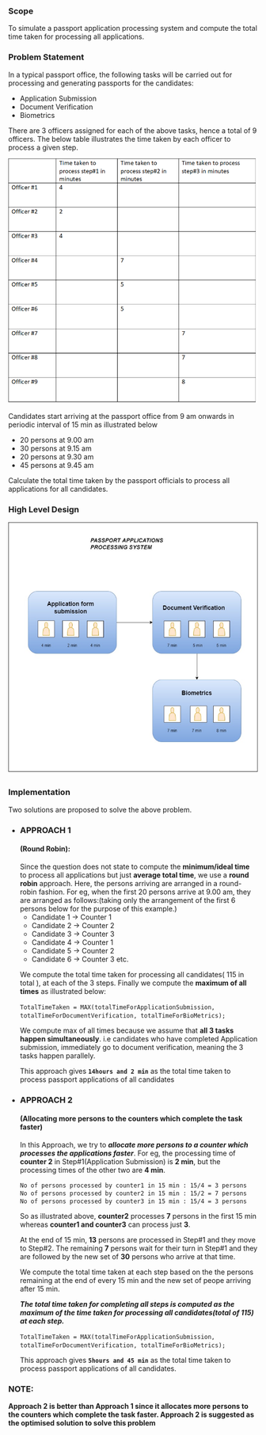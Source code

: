 <h3>Scope</h3>
To simulate a passport application processing system and compute the total time taken for processing all applications.

<h3>Problem Statement</h3>
In a typical passport office, the following tasks will be carried out for processing and generating passports for the candidates:

* Application Submission
* Document Verification
* Biometrics

There are 3 officers assigned for each of the above tasks, hence a total of 9 officers. The below table illustrates the time taken by each officer to process a given step.

![](https://github.com/aish1910/PassportProcessingSystem/blob/master/src/images/Input.png)

Candidates start arriving at the passport office from 9 am onwards in periodic interval of 15 min as illustrated below

* 20 persons at 9.00 am
* 30 persons at 9.15 am
* 20 persons at 9.30 am
* 45 persons at 9.45 am

Calculate the total time taken by the passport officials to process all applications for all candidates.

<h3>High Level Design</h3>

![](https://github.com/aish1910/PassportProcessingSystem/blob/master/src/images/PassportApplicationSystem-Architecture.jpg)

<h3>Implementation</h3>

Two solutions are proposed to solve the above problem.

<ul><li>
 <h3>APPROACH 1</h3><h4>(Round Robin):</h4>
 Since the question does not state to compute the <b>minimum/ideal time</b> to process all applications but just <b>average total time</b>, we use a <b>round  robin</b> approach. Here, the persons arriving are arranged in a round-robin fashion. For eg, when the first 20 persons arrive at 9.00 am, they are arranged as follows:(taking only the arrangement of the first 6 persons below for the purpose of this example.)
 
 * Candidate 1 -> Counter 1
 * Candidate 2 -> Counter 2
 * Candidate 3 -> Counter 3
 * Candidate 4 -> Counter 1
 * Candidate 5 -> Counter 2
 * Candidate 6 -> Counter 3 etc.
 
 We compute the total time taken for processing all candidates( 115 in total ), at each of the 3 steps. Finally we compute the <b>maximum of all times</b> as illustrated below:
 
 `TotalTimeTaken = MAX(totalTimeForApplicationSubmission, totalTimeForDocumentVerification, totalTimeForBioMetrics);`
 
 We compute max of all times because we assume that <b>all 3 tasks happen simultaneously</b>. i.e candidates who have completed Application submission, immediately go to document verification, meaning the 3 tasks happen parallely.
 
 This approach gives <b>`14hours and 2 min`</b> as the total time taken to process passport applications of all candidates</li>
 
<li>
 <h3>APPROACH 2</h3><h4>(Allocating more persons to the counters which complete the task faster)</h4>

<p>In this Approach, we try to <b><i>allocate more persons to a counter which processes the applications faster</i></b>. For eg, the processing time of <b>counter 2</b> in Step#1(Application Submission) is <b>2 min</b>, but the processing times of the other two are <b>4 min</b>.

```
No of persons processed by counter1 in 15 min : 15/4 = 3 persons
No of persons processed by counter2 in 15 min : 15/2 = 7 persons
No of persons processed by counter3 in 15 min : 15/4 = 3 persons
```

So as illustrated above, <b>counter2</b> processes <b>7</b> persons in the first 15 min whereas <b>counter1 and counter3</b> can process just <b>3</b>.

At the end of 15 min, <b>13</b> persons are processed in Step#1 and they move to Step#2. The remaining <b>7</b> persons wait for their turn in Step#1 and they are followed by the new set of <b>30</b> persons who arrive at that time.

We compute the total time taken at each step based on the the persons remaining at the end of every 15 min and the new set of peope arriving after 15 min.

<b><i>The total time taken for completing all steps is computed as the maximum of the time taken for processing all candidates(total of 115) at each step.</i></b></p>

  `TotalTimeTaken = MAX(totalTimeForApplicationSubmission, totalTimeForDocumentVerification, totalTimeForBioMetrics);`
  
This approach gives <b>`5hours and 45 min`</b> as the total time taken to process passport applications of all candidates.</li>
</ul>

<h3>NOTE:</h3><b>Approach 2 is better than Approach 1 since it allocates more persons to the counters which complete the task faster. Approach 2 is suggested as the optimised solution to solve this problem</b>
